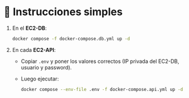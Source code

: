 
# 🚀 Instrucciones simples

1. En el **EC2-DB**:

   ```bash
   docker compose -f docker-compose.db.yml up -d
   ```

2. En cada **EC2-API**:

   * Copiar `.env` y poner los valores correctos (IP privada del EC2-DB, usuario y password).
   * Luego ejecutar:

     ```bash
     docker compose --env-file .env -f docker-compose.api.yml up -d
     ```

